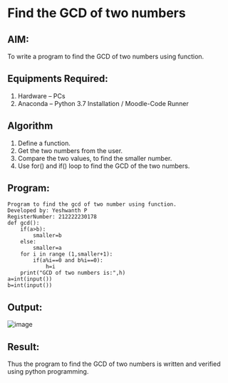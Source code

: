 # Find the GCD of two numbers

## AIM:
To write a program to find the GCD of two numbers using function.

## Equipments Required:
1. Hardware – PCs
2. Anaconda – Python 3.7 Installation / Moodle-Code Runner

## Algorithm
1. Define a function.
2. Get the two numbers from the user.
3. Compare the two values, to find the smaller number.
4. Use for() and if() loop to find the GCD of the two numbers.

## Program:
```
Program to find the gcd of two number using function.
Developed by: Yeshwanth P
RegisterNumber: 212222230178
def gcd():
    if(a>b):
        smaller=b
    else:
        smaller=a
    for i in range (1,smaller+1):
        if(a%i==0 and b%i==0):
            h=i
    print("GCD of two numbers is:",h)
a=int(input())
b=int(input())
```

## Output:
![image](https://github.com/Yeshwanthperumal/GCD-of-two-numbers/assets/119476088/3187cbac-3bad-415f-97ac-929e2f06679d)


## Result:
Thus the program to find the GCD of two numbers is written and verified using python programming.
